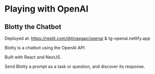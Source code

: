 # Playing with OpenAI

## Blotty the Chatbot
Deployed at: https://replit.com/@tinaxgao/openai
& tg-openai.netlify.app

Blotty is a chatbot using the OpenAI API.

Built with React and NextJS.

Send Blotty a prompt as a task or question, and discover its response.
